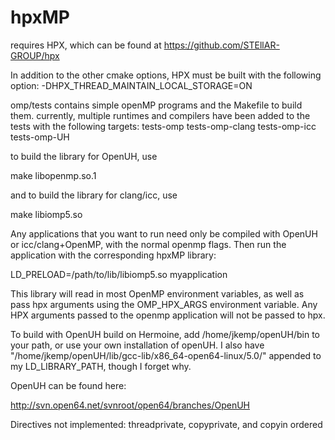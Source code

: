 hpxMP
=====

requires HPX, which can be found at https://github.com/STEllAR-GROUP/hpx

In addition to the other cmake options, HPX must be built with the following option:
 -DHPX_THREAD_MAINTAIN_LOCAL_STORAGE=ON 

omp/tests contains simple openMP programs and the Makefile to build them.
currently, multiple runtimes and compilers have been added to the tests with the following targets:
tests-omp tests-omp-clang tests-omp-icc tests-omp-UH

to build the library for OpenUH, use

make libopenmp.so.1

and to build the library for clang/icc, use 

make libiomp5.so

Any applications that you want to run need only be compiled with OpenUH or icc/clang+OpenMP, with
the normal openmp flags. Then run the application with the corresponding hpxMP library: 

LD_PRELOAD=/path/to/lib/libiomp5.so myapplication

This library will read in most OpenMP environment variables, as well as pass hpx arguments using the
OMP_HPX_ARGS environment variable. Any HPX arguments passed to the openmp application will not be
passed to hpx.



To build with OpenUH build on Hermoine, add /home/jkemp/openUH/bin to your path, or use your own installation of openUH.
I also have "/home/jkemp/openUH/lib/gcc-lib/x86_64-open64-linux/5.0/" appended to my LD_LIBRARY_PATH, though I forget why.

OpenUH can be found here:

http://svn.open64.net/svnroot/open64/branches/OpenUH

Directives not implemented:
threadprivate, copyprivate, and copyin 
ordered 


